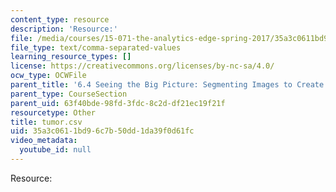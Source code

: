 ```yaml
---
content_type: resource
description: 'Resource:'
file: /media/courses/15-071-the-analytics-edge-spring-2017/35a3c0611bd96c7b50dd1da39f0d61fc_tumor.csv
file_type: text/comma-separated-values
learning_resource_types: []
license: https://creativecommons.org/licenses/by-nc-sa/4.0/
ocw_type: OCWFile
parent_title: '6.4 Seeing the Big Picture: Segmenting Images to Create Data  (Recitation)'
parent_type: CourseSection
parent_uid: 63f40bde-98fd-3fdc-8c2d-df21ec19f21f
resourcetype: Other
title: tumor.csv
uid: 35a3c061-1bd9-6c7b-50dd-1da39f0d61fc
video_metadata:
  youtube_id: null
---
```

Resource: